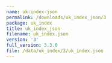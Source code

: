 ```yaml
---
name: uk-index-json
permalink: /downloads/uk_index_json/3
package: uk_index
title: uk_index_json
filename: uk_index.json
version: '3'
full_version: 3.3.0
file: /data/uk_index/3/uk_index.json
---
```

